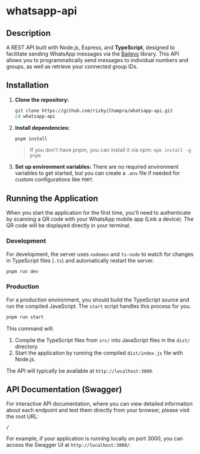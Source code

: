 # whatsapp-api

## Description

A REST API built with Node.js, Express, and **TypeScript**, designed to facilitate sending WhatsApp messages via the [Baileys](https://github.com/WhiskeySockets/Baileys) library. This API allows you to programmatically send messages to individual numbers and groups, as well as retrieve your connected group IDs.

## Installation

1.  **Clone the repository:**

    ```bash
    git clone https://github.com/rizkyilhampra/whatsapp-api.git
    cd whatsapp-api
    ```

2.  **Install dependencies:**

    ```bash
    pnpm install
    ```

    > If you don't have pnpm, you can install it via npm: `npm install -g pnpm`

3.  **Set up environment variables:**
    There are no required environment variables to get started, but you can create a `.env` file if needed for custom configurations like `PORT`.

## Running the Application

When you start the application for the first time, you'll need to authenticate by scanning a QR code with your WhatsApp mobile app (Link a device). The QR code will be displayed directly in your terminal.

### Development

For development, the server uses `nodemon` and `ts-node` to watch for changes in TypeScript files (`.ts`) and automatically restart the server.

```bash
pnpm run dev
```

### Production

For a production environment, you should build the TypeScript source and run the compiled JavaScript. The `start` script handles this process for you.

```bash
pnpm run start
```

This command will:

1.  Compile the TypeScript files from `src/` into JavaScript files in the `dist/` directory.
2.  Start the application by running the compiled `dist/index.js` file with Node.js.

The API will typically be available at `http://localhost:3000`.

## API Documentation (Swagger)

For interactive API documentation, where you can view detailed information about each endpoint and test them directly from your browser, please visit the root URL:

**`/`**

For example, if your application is running locally on port 3000, you can access the Swagger UI at `http://localhost:3000/`.
